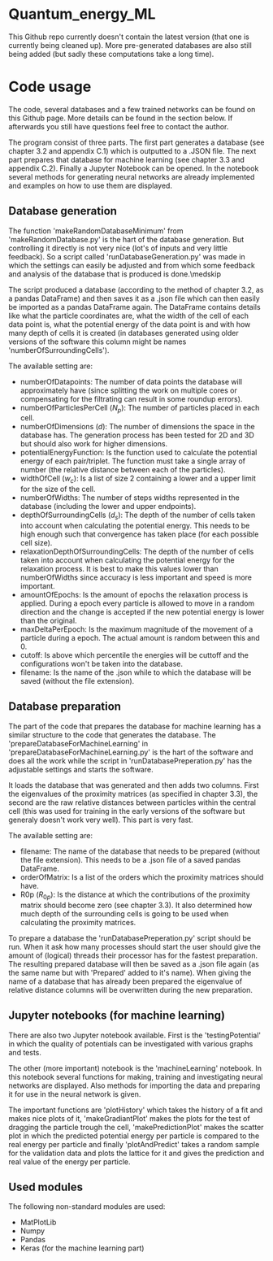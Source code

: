 # Quantum_energy_ML
 
This Github repo currently doesn't contain the latest version (that one is currently being cleaned up). More pre-generated databases are also still being added (but sadly these computations take a long time).

# Code usage
The code, several databases and a few trained networks can be found on this Github page. More details can be found in the section below. If afterwards you still have questions feel free to contact the author.

The program consist of three parts. The first part generates a database (see chapter 3.2 and appendix C.1) which is outputted to a .JSON file. The next part prepares that database for machine learning (see chapter 3.3 and appendix C.2). Finally a Jupyter Notebook can be opened. In the notebook several methods for generating neural networks are already implemented and examples on how to use them are displayed.

## Database generation
The function 'makeRandomDatabaseMinimum' from 'makeRandomDatabase.py' is the hart of the database generation. But controlling it directly is not very nice (lot's of inputs and very little feedback). So a script called 'runDatabaseGeneration.py' was made in which the settings can easily be adjusted and from which some feedback and analysis of the database that is produced is done.\medskip

The script produced a database (according to the method of chapter 3.2, as a pandas DataFrame) and then saves it as a .json file which can then easily be imported as a pandas DataFrame again. The DataFrame contains details like what the particle coordinates are, what the width of the cell of each data point is, what the potential energy of the data point is and with how many depth of cells it is created (in databases generated using older versions of the software this column might be names 'numberOfSurroundingCells').

The available setting are:
* numberOfDatapoints: The number of data points the database will approximately have (since splitting the work on multiple cores or compensating for the filtrating can result in some roundup errors).
* numberOfParticlesPerCell ($N_p$): The number of particles placed in each cell.
* numberOfDimensions ($d$): The number of dimensions the space in the database has. The generation process has been tested for 2D and 3D but should also work for higher dimensions.
* potentialEnergyFunction: Is the function used to calculate the potential energy of each pair/triplet. The function must take a single array of number (the relative distance between each of the particles).
* widthOfCell ($w_c$): Is a list of size 2 containing a lower and a upper limit for the size of the cell.
* numberOfWidths: The number of steps widths represented in the database (including the lower and upper endpoints).
* depthOfSurroundingCells ($d_s$): The depth of the number of cells taken into account when calculating the potential energy. This needs to be high enough such that convergence has taken place (for each possible cell size).
* relaxationDepthOfSurroundingCells: The depth of the number of cells taken into account when calculating the potential energy for the relaxation process. It is best to make this values lower than numberOfWidths since accuracy is less important and speed is more important.
* amountOfEpochs: Is the amount of epochs the relaxation process is applied. During a epoch every particle is allowed to move in a random direction and the change is accepted if the new potential energy is lower than the original.
* maxDeltaPerEpoch: Is the maximum magnitude of the movement of a particle during a epoch. The actual amount is random between this and 0.
* cutoff: Is above which percentile the energies will be cuttoff and the configurations won't be taken into the database.
* filename: Is the name of the .json while to which the database will be saved (without the file extension).

## Database preparation
The part of the code that prepares the database for machine learning has a similar structure to the code that generates the database. The 'prepareDatabaseForMachineLearning' in 'prepareDatabaseForMachineLearning.py' is the hart of the software and does all the work while the script in 'runDatabasePreperation.py' has the adjustable settings and starts the software.

It loads the database that was generated and then adds two columns. First the eigenvalues of the proximity matrices (as specified in chapter 3.3), the second are the raw relative distances between particles within the central cell (this was used for training in the early versions of the software but generaly doesn't work very well). This part is very fast.

The available setting are:
* filename: The name of the database that needs to be prepared (without the file extension). This needs to be a .json file of a saved pandas DataFrame.
* orderOfMatrix: Is a list of the orders which the proximity matrices should have.
* R0p ($R_{0p}$): Is the distance at which the contributions of the proximity matrix should become zero (see chapter 3.3). It also determined how much depth of the surrounding cells is going to be used when calculating the proximity matrices.

To prepare a database the 'runDatabasePreperation.py' script should be run. When it ask how many processes should start the user should give the amount of (logical) threads their processor has for the fastest preparation. The resulting prepared database will then be saved as a .json file again (as the same name but with 'Prepared' added to it's name). When giving the name of a database that has already been prepared the eigenvalue of relative distance columns will be overwritten during the new preparation.

## Jupyter notebooks (for machine learning)
There are also two Jupyter notebook available. First is the 'testingPotential' in which the quality of potentials can be investigated with various graphs and tests.

The other (more important) notebook is the 'machineLearning' notebook. In this notebook several functions for making, training and investigating neural networks are displayed. Also methods for importing the data and preparing it for use in the neural network is given.

The important functions are 'plotHistory' which takes the history of a fit and makes nice plots of it, 'makeGradiantPlot' makes the plots for the test of dragging the particle trough the cell, 'makePredictionPlot' makes the scatter plot in which the predicted potential energy per particle is compared to the real energy per particle and finally 'plotAndPredict' takes a random sample for the validation data and plots the lattice for it and gives the prediction and real value of the energy per particle.

## Used modules
The following non-standard modules are used:
* MatPlotLib
* Numpy
* Pandas
* Keras (for the machine learning part)


















